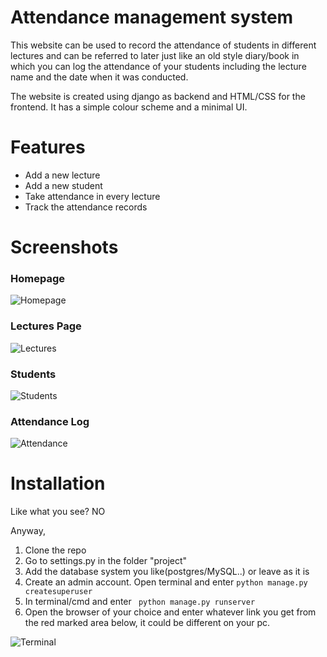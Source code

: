 # Attendance management system
 
 This website can be used to record the attendance of students in different lectures and can be referred to later just like an old style diary/book in which you can log the attendance
 of your students including the lecture name and the date when it was conducted.
 
 The website is created using django as backend and HTML/CSS for the frontend. It has a simple colour scheme and a minimal UI.
 
 # Features
 
 - Add a new lecture
 - Add a new student
 - Take attendance in every lecture
 - Track the attendance records
 
 # Screenshots
 
 ### Homepage
 
 ![Homepage](https://user-images.githubusercontent.com/87799815/127149110-4db7e648-6262-459c-8394-a8a02834e54e.png)
 
 ### Lectures Page
 
  ![Lectures](https://user-images.githubusercontent.com/87799815/127149307-cb219de9-408e-465e-ac60-42e30ffa17d4.png)
  
  ### Students
  
  ![Students](https://user-images.githubusercontent.com/87799815/127149435-b70abaf5-2aee-4843-95d5-62d9ba0104bc.png)
  
  ### Attendance Log
  
  ![Attendance](https://user-images.githubusercontent.com/87799815/127149567-3b9ff66b-9275-4c66-8b7b-21f0b425192f.png)
  
  # Installation
  
  Like what you see? NO
 
 Anyway,
  
  1. Clone the repo
  2. Go to settings.py in the folder "project"
  3. Add the database system you like(postgres/MySQL..) or leave as it is
  4. Create an admin account. Open terminal and enter ```python manage.py createsuperuser```
  5. In terminal/cmd and enter  ``` python manage.py runserver```
  6. Open the browser of your choice and enter whatever link  you get from the red marked area below, it could be different on your pc.
  
  ![Terminal](https://user-images.githubusercontent.com/87799815/127151845-bb71b985-c0b9-4845-9ae9-e8a10d4164c1.png)
